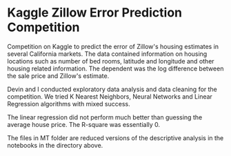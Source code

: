 # Kaggle Zillow Error Prediction Competition 

Competition on Kaggle to predict the error of Zillow's housing estimates in several California markets. 
The data contained information on housing locations such as number of bed rooms, latitude and longitude 
and other housing related information. The dependent was the log difference between the sale price and Zillow's estimate. 

Devin and I conducted exploratory data analysis and data cleaning for the competition. 
We tried K Nearest Neighbors, Neural Networks and Linear Regression algorithms with mixed success. 

The linear regression did not perform much better than guessing the average house price. The R-square was essentially 0. 

The files in MT folder are reduced versions of the descriptive analysis in the notebooks in the directory above. 

